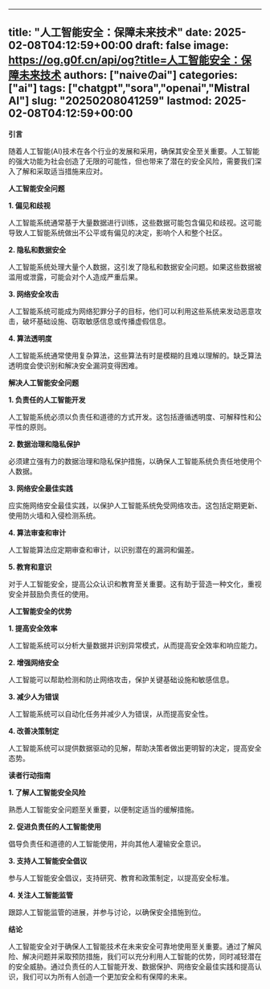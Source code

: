 
---
title: "人工智能安全：保障未来技术"
date: 2025-02-08T04:12:59+00:00
draft: false
image: https://og.g0f.cn/api/og?title=人工智能安全：保障未来技术
authors: ["naiveのai"]
categories: ["ai"]
tags: ["chatgpt","sora","openai","Mistral AI"]
slug: "20250208041259"
lastmod: 2025-02-08T04:12:59+00:00
---
**引言**

随着人工智能(AI)技术在各个行业的发展和采用，确保其安全至关重要。人工智能的强大功能为社会创造了无限的可能性，但也带来了潜在的安全风险，需要我们深入了解和采取适当措施来应对。

**人工智能安全问题**

**1. 偏见和歧视**

人工智能系统通常基于大量数据进行训练，这些数据可能包含偏见和歧视。这可能导致人工智能系统做出不公平或有偏见的决定，影响个人和整个社区。

**2. 隐私和数据安全**

人工智能系统处理大量个人数据，这引发了隐私和数据安全问题。如果这些数据被滥用或泄露，可能会对个人造成严重后果。

**3. 网络安全攻击**

人工智能系统可能成为网络犯罪分子的目标，他们可以利用这些系统来发动恶意攻击，破坏基础设施、窃取敏感信息或传播虚假信息。

**4. 算法透明度**

人工智能系统通常使用复杂算法，这些算法有时是模糊的且难以理解的。缺乏算法透明度会使识别和解决安全漏洞变得困难。

**解决人工智能安全问题**

**1. 负责任的人工智能开发**

人工智能系统必须以负责任和道德的方式开发。这包括遵循透明度、可解释性和公平性的原则。

**2. 数据治理和隐私保护**

必须建立强有力的数据治理和隐私保护措施，以确保人工智能系统负责任地使用个人数据。

**3. 网络安全最佳实践**

应实施网络安全最佳实践，以保护人工智能系统免受网络攻击。这包括定期更新、使用防火墙和入侵检测系统。

**4. 算法审查和审计**

人工智能算法应定期审查和审计，以识别潜在的漏洞和偏差。

**5. 教育和意识**

对于人工智能安全，提高公众认识和教育至关重要。这有助于营造一种文化，重视安全并鼓励负责任的使用。

**人工智能安全的优势**

**1. 提高安全效率**

人工智能系统可以分析大量数据并识别异常模式，从而提高安全效率和响应能力。

**2. 增强网络安全**

人工智能可以帮助检测和防止网络攻击，保护关键基础设施和敏感信息。

**3. 减少人为错误**

人工智能系统可以自动化任务并减少人为错误，从而提高安全性。

**4. 改善决策制定**

人工智能系统可以提供数据驱动的见解，帮助决策者做出更明智的决定，提高安全态势。

**读者行动指南**

**1. 了解人工智能安全风险**

熟悉人工智能安全问题至关重要，以便制定适当的缓解措施。

**2. 促进负责任的人工智能使用**

倡导负责任和道德的人工智能使用，并向其他人灌输安全意识。

**3. 支持人工智能安全倡议**

参与人工智能安全倡议，支持研究、教育和政策制定，以提高安全标准。

**4. 关注人工智能监管**

跟踪人工智能监管的进展，并参与讨论，以确保安全措施到位。

**结论**

人工智能安全对于确保人工智能技术在未来安全可靠地使用至关重要。通过了解风险、解决问题并采取预防措施，我们可以充分利用人工智能的优势，同时减轻潜在的安全威胁。通过负责任的人工智能开发、数据保护、网络安全最佳实践和提高认识，我们可以为所有人创造一个更加安全和有保障的未来。